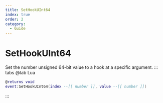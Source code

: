 ```yaml
---
title: SetHookUInt64
index: true
order: 2
category:
  - Guide
---
```


# SetHookUInt64
Set the number unsigned 64-bit value to a hook at a specific argument.
::: tabs
@tab Lua
```lua
@returns void
event:SetHookUInt64(index --[[ number ]], value --[[ number ]])
```

:::